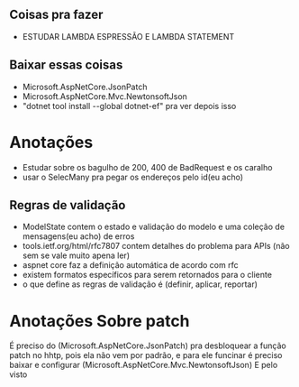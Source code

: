 ## Coisas pra fazer
 - ESTUDAR LAMBDA ESPRESSÃO E LAMBDA STATEMENT
## Baixar essas coisas
 - Microsoft.AspNetCore.JsonPatch
 - Microsoft.AspNetCore.Mvc.NewtonsoftJson
 - "dotnet tool install --global dotnet-ef" pra ver depois isso

# Anotações
 - Estudar sobre os bagulho de 200, 400 de BadRequest e os caralho
 - usar o SelecMany pra pegar os endereços pelo id(eu acho)
## Regras de validação
 - ModelState contem o estado e validação do modelo e uma coleção de mensagens(eu acho) de erros
 - tools.ietf.org/html/rfc7807 contem detalhes do problema para APIs (não sem se vale muito apena ler)
 - aspnet core faz a definição automática de acordo com rfc
 - existem formatos específicos para serem retornados para o cliente
 - o que define as regras de validação é (definir, aplicar, reportar)

# Anotações Sobre patch
É preciso do (Microsoft.AspNetCore.JsonPatch) pra desbloquear a função patch no hhtp, pois ela não vem por padrão, e para ele funcinar é preciso baixar e configurar (Microsoft.AspNetCore.Mvc.NewtonsoftJson)
E pelo visto 